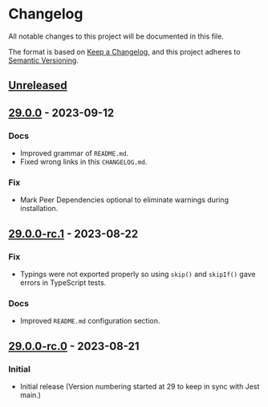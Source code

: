 # Changelog
All notable changes to this project will be documented in this file.

The format is based on [Keep a Changelog](https://keepachangelog.com/en/1.0.0/),
and this project adheres to [Semantic Versioning](https://semver.org/spec/v2.0.0.html).

## [Unreleased]

## [29.0.0] - 2023-09-12
### Docs
- Improved grammar of `README.md`.
- Fixed wrong links in this `CHANGELOG.md`.

### Fix
- Mark Peer Dependencies optional to eliminate warnings during installation.

## [29.0.0-rc.1] - 2023-08-22
### Fix
- Typings were not exported properly so using `skip()` and `skipIf()` gave errors in TypeScript tests.

### Docs
- Improved `README.md` configuration section.


## [29.0.0-rc.0] - 2023-08-21
### Initial
- Initial release (Version numbering started at 29 to keep in sync with Jest main.)



[Unreleased]: https://github.com/sbnc-eu/jest-skip/compare/29.0.0...HEAD
[29.0.0]: https://github.com/sbnc-eu/jest-skip/compare/29.0.0-rc.1...29.0.0
[29.0.0-rc.1]: https://github.com/sbnc-eu/jest-skip/compare/29.0.0-rc.0...29.0.0-rc.1
[29.0.0-rc.0]: https://github.com/sbnc-eu/jest-skip/releases/tag/29.0.0-rc.0
